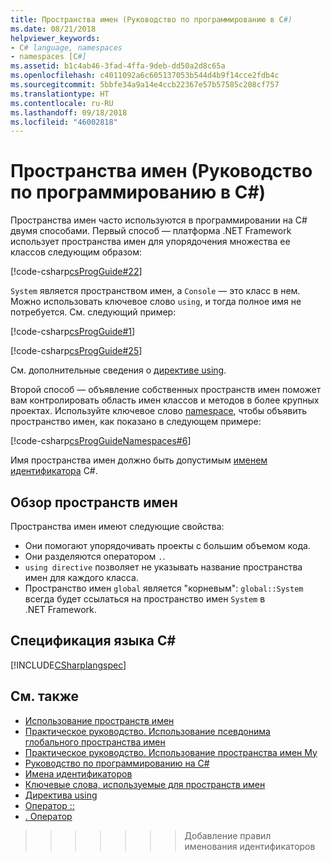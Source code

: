 ```yaml
---
title: Пространства имен (Руководство по программированию в C#)
ms.date: 08/21/2018
helpviewer_keywords:
- C# language, namespaces
- namespaces [C#]
ms.assetid: b1c4ab46-3fad-4ffa-9deb-dd50a2d8c65a
ms.openlocfilehash: c4011092a6c605137053b544d4b9f14cce2fdb4c
ms.sourcegitcommit: 5bbfe34a9a14e4ccb22367e57b57585c208cf757
ms.translationtype: HT
ms.contentlocale: ru-RU
ms.lasthandoff: 09/18/2018
ms.locfileid: "46002818"
---
```

# <a name="namespaces-c-programming-guide"></a>Пространства имен (Руководство по программированию в C#)

Пространства имен часто используются в программировании на C# двумя способами. Первый способ — платформа .NET Framework использует пространства имен для упорядочения множества ее классов следующим образом:  
  
[!code-csharp[csProgGuide#22](../inside-a-program/codesnippet/CSharp/index_1.cs)]  
  
`System` является пространством имен, а `Console` — это класс в нем. Можно использовать ключевое слово `using`, и тогда полное имя не потребуется. См. следующий пример:  
  
[!code-csharp[csProgGuide#1](../inside-a-program/codesnippet/CSharp/index_2.cs)]  
  
[!code-csharp[csProgGuide#25](../inside-a-program/codesnippet/CSharp/index_3.cs)]  
  
См. дополнительные сведения о [директиве using](../../language-reference/keywords/using-directive.md).  
  
Второй способ — объявление собственных пространств имен поможет вам контролировать область имен классов и методов в более крупных проектах. Используйте ключевое слово [namespace](../../language-reference/keywords/namespace.md), чтобы объявить пространство имен, как показано в следующем примере:  
  
[!code-csharp[csProgGuideNamespaces#6](codesnippet/CSharp/index_4.cs)]

Имя пространства имен должно быть допустимым [именем идентификатора](../inside-a-program/identifier-names.md) C#.

## <a name="namespaces-overview"></a>Обзор пространств имен  

Пространства имен имеют следующие свойства:  
  
- Они помогают упорядочивать проекты с большим объемом кода.  
- Они разделяются оператором `.`.  
- `using directive` позволяет не указывать название пространства имен для каждого класса.  
- Пространство имен `global` является "корневым": `global::System` всегда будет ссылаться на пространство имен `System` в .NET Framework.  

## <a name="c-language-specification"></a>Спецификация языка C#

[!INCLUDE[CSharplangspec](~/includes/csharplangspec-md.md)]  
  
## <a name="see-also"></a>См. также

- [Использование пространств имен](using-namespaces.md)
- [Практическое руководство. Использование псевдонима глобального пространства имен](how-to-use-the-global-namespace-alias.md)
- [Практическое руководство. Использование пространства имен My](how-to-use-the-my-namespace.md)
- [Руководство по программированию на C#](../index.md)  
- [Имена идентификаторов](../inside-a-program/identifier-names.md)
- [Ключевые слова, используемые для пространств имен](../../language-reference/keywords/namespace-keywords.md)  
- [Директива using](../../language-reference/keywords/using-directive.md)  
- [Оператор ::](../../language-reference/operators/namespace-alias-qualifer.md)  
- [. Оператор](../../language-reference/operators/member-access-operator.md)
>>>>>>> Добавление правил именования идентификаторов
